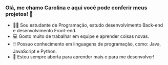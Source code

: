 ### Olá, me chamo Carolina e aqui você pode conferir meus projetos! 👋

- 👩‍💻 Sou estudante de Programação, estudo desenvolvimento Back-end e desenvolvimento Front-end. 
- 💻 Gosto muito de trabalhar em equipe e aprender coisas novas.
- 🖱️ Possuo conhecimento em linguagens de programação, como: Java, JavaScript e Python.
- 🧠 Estou sempre aberta para aprender mais e para me desenvolver! 



